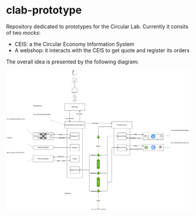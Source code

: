 # clab-prototype

Repository dedicated to prototypes for the Circular Lab. Currently it consits of two _mocks_:
  
- CEIS: a the Circular Economy Information System
- A webshop: it interacts with the CEIS to get quote and register its orders

The overall idea is presented by the following diagram:

![alt text](doc/assets/overview.drawio.svg)